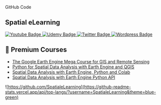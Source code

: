 GitHub Code

## Spatial eLearning 

<div id="badges">
   <a href="https://www.youtube.com/channel/UCzWimsVHHZFG1uMUYgKizqg">
    <img src="https://img.shields.io/badge/YouTube-red?style=for-the-badge&logo=youtube&logoColor=white" alt="Youtube Badge"/>
  </a>
  <a href="https://www.udemy.com/course/google-earth-engine-gis-remote-sensing/?couponCode=AUG22DISC">
    <img src="https://img.shields.io/badge/Udemy-EC5252?style=for-the-badge&logo=Udemy&logoColor=white" alt="Udemy Badge"/>
  </a>
  <a href="https://twitter.com/SpatialeLearn">
    <img src="https://img.shields.io/badge/Twitter-blue?style=for-the-badge&logo=twitter&logoColor=white" alt="Twitter Badge"/>
  </a>
  <a href="https://spatialelearning.com/">
    <img src="https://img.shields.io/badge/Wordpress-21759B?style=for-the-badge&logo=wordpress&logoColor=white" alt="Wordpress Badge"/>
  </a>
</div>


## 📝 Premium Courses 

- [The Google Earth Engine Mega Course for GIS and Remote Sensing](https://www.udemy.com/course/google-earth-engine-gis-remote-sensing/?couponCode=AUG22DISC)
- [Python for Spatial Data Analysis with Earth Engine and QGIS](https://www.udemy.com/course/python-for-spatial-data-analysis-with-earth-engine-and-qgis/?couponCode=AUG22DISC)
- [Spatial Data Analysis with Earth Engine, Python and Colab](https://www.udemy.com/course/spatial-analysis-with-earth-engine-python-google-colab/?couponCode=AUG22DISC)
- [Spatial Data Analysis with Earth Engine Python API](https://www.udemy.com/course/spatial-data-analysis-with-earth-engine-python-api/?couponCode=AUG22DISC)


![https://github.com/SpatialeLearning](https://github-readme-stats.vercel.app/api/top-langs/?username=SpatialeLearning&theme=blue-green)




